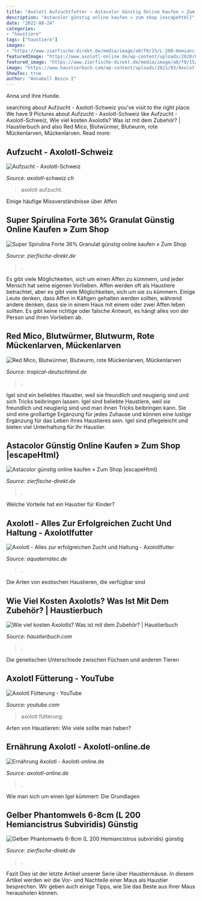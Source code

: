 ```yaml
---
title: "Axolotl Aufzuchtfutter ~ Astacolor Günstig Online Kaufen » Zum Shop |escapehtml}"
description: "Astacolor günstig online kaufen » zum shop |escapehtml}"
date: "2022-08-24"
categories:
- "haustiere"
tags: ["haustiere"]
images:
- "https://www.zierfische-direkt.de/media/image/a0/f0/15/L-200-Hemiancistrus-subviridis.jpg"
featuredImage: "https://www.axolotl-online.de/wp-content/uploads/2020/07/a_web_Wildtyp_getigert-604x171.jpg"
featured_image: "https://www.zierfische-direkt.de/media/image/a0/f0/15/L-200-Hemiancistrus-subviridis.jpg"
image: "https://www.haustierbuch.com/wp-content/uploads/2021/03/Axolotl-Futterung-750x431.jpg"
ShowToc: true
author: "Annabell Bosco I"
---
```



Anna und ihre Hunde.

	

		
searching about Aufzucht - Axolotl-Schweiz you've visit to the right place. We have 9 Pictures about Aufzucht - Axolotl-Schweiz like Aufzucht - Axolotl-Schweiz, Wie viel kosten Axolotls? Was ist mit dem Zubehör? | Haustierbuch and also Red Mico, Blutwürmer, Blutwurm, rote Mückenlarven, Mückenlarven. Read more:
		
    
## Aufzucht - Axolotl-Schweiz

<img loading=lazy src="https://image.jimcdn.com/app/cms/image/transf/dimension=1920x10000:format=jpg/path/s53d553ff04268e89/image/id6f66e93e517d5eb/version/1489331090/image.jpg" onerror="this.onerror=null;this.src='https://tse3.mm.bing.net/th?id=OIP.Tp5mod1J9DXU_fz3AKmJrgHaFj&amp;pid=15.1';" alt="Aufzucht - Axolotl-Schweiz">

_Source: axolotl-schweiz.ch_

>axolotl aufzucht. 

	

Einige häufige Missverständnisse über Affen

    
## Super Spirulina Forte 36% Granulat Günstig Online Kaufen » Zum Shop

<img loading=lazy src="https://www.zierfische-direkt.de/media/image/f5/2d/4f/super-spirulina-forte-granulat_450g_600x600@2x.jpg" onerror="this.onerror=null;this.src='https://tse3.mm.bing.net/th?id=OIP.4IdqLDF8b6O115r766NSZgHaOR&amp;pid=15.1';" alt="Super Spirulina Forte 36% Granulat günstig online kaufen » Zum Shop">

_Source: zierfische-direkt.de_

>. 

	

Es gibt viele Möglichkeiten, sich um einen Affen zu kümmern, und jeder Mensch hat seine eigenen Vorlieben.
Affen werden oft als Haustiere betrachtet, aber es gibt viele Möglichkeiten, sich um sie zu kümmern. Einige Leute denken, dass Affen in Käfigen gehalten werden sollten, während andere denken, dass sie in einem Haus mit einem oder zwei Affen leben sollten. Es gibt keine richtige oder falsche Antwort, es hängt alles von der Person und ihren Vorlieben ab.

    
## Red Mico, Blutwürmer, Blutwurm, Rote Mückenlarven, Mückenlarven

<img loading=lazy src="http://tropical-deutschland.de/media/image/6a/20/81/red-mico-100-ml.jpg" onerror="this.onerror=null;this.src='https://tse3.mm.bing.net/th?id=OIP.TzQU4mMira8zsH9ZoyoCewHaOQ&amp;pid=15.1';" alt="Red Mico, Blutwürmer, Blutwurm, rote Mückenlarven, Mückenlarven">

_Source: tropical-deutschland.de_

>. 

	

Igel sind ein beliebtes Haustier, weil sie freundlich und neugierig sind und sich Tricks beibringen lassen.
Igel sind beliebte Haustiere, weil sie freundlich und neugierig sind und man ihnen Tricks beibringen kann. Sie sind eine großartige Ergänzung für jedes Zuhause und können eine lustige Ergänzung für das Leben Ihres Haustieres sein. Igel sind pflegeleicht und bieten viel Unterhaltung für Ihr Haustier.

    
## Astacolor Günstig Online Kaufen » Zum Shop |escapeHtml}

<img loading=lazy src="https://www.zierfische-direkt.de/media/image/8e/59/5e/astacolor_5-L_Y_600x600@2x.jpg" onerror="this.onerror=null;this.src='https://tse2.mm.bing.net/th?id=OIP.3-m15GqdD0otqyZxR2ZzIgHaGs&amp;pid=15.1';" alt="Astacolor günstig online kaufen » Zum Shop |escapeHtml}">

_Source: zierfische-direkt.de_

>. 

	

Welche Vorteile hat ein Haustier für Kinder?

    
## Axolotl - Alles Zur Erfolgreichen Zucht Und Haltung - Axolotlfutter

<img loading=lazy src="https://www.aquaterratec.de/images/categories/698_0.jpg" onerror="this.onerror=null;this.src='https://tse1.mm.bing.net/th?id=OIP.1BwlQduKhxf56IkLdTWn9wAAAA&amp;pid=15.1';" alt="Axolotl - Alles zur erfolgreichen Zucht und Haltung - Axolotlfutter">

_Source: aquaterratec.de_

>. 

	

Die Arten von exotischen Haustieren, die verfügbar sind

    
## Wie Viel Kosten Axolotls? Was Ist Mit Dem Zubehör? | Haustierbuch

<img loading=lazy src="https://www.haustierbuch.com/wp-content/uploads/2021/03/Axolotl-Futterung-750x431.jpg" onerror="this.onerror=null;this.src='https://tse3.mm.bing.net/th?id=OIP.HqX2fuuS54bpiI0RlJ5rSgHaEQ&amp;pid=15.1';" alt="Wie viel kosten Axolotls? Was ist mit dem Zubehör? | Haustierbuch">

_Source: haustierbuch.com_

>. 

	

Die genetischen Unterschiede zwischen Füchsen und anderen Tieren

    
## Axolotl Fütterung - YouTube

<img loading=lazy src="https://i.ytimg.com/vi/2-xpoUVaKyY/maxresdefault.jpg" onerror="this.onerror=null;this.src='https://tse2.mm.bing.net/th?id=OIP.M_2C0rGujZufoyS_yu-5kQHaEK&amp;pid=15.1';" alt="Axolotl Fütterung - YouTube">

_Source: youtube.com_

>axolotl fütterung. 

	

Arten von Haustieren: Wie viele sollte man haben?

    
## Ernährung Axolotl - Axolotl-online.de

<img loading=lazy src="https://www.axolotl-online.de/wp-content/uploads/2020/07/a_web_Wildtyp_getigert-604x171.jpg" onerror="this.onerror=null;this.src='https://tse1.mm.bing.net/th?id=OIP.7rgFUwhdw8ILTJhiptpVpwHaCG&amp;pid=15.1';" alt="Ernährung Axolotl - Axolotl-online.de">

_Source: axolotl-online.de_

>. 

	

Wie man sich um einen Igel kümmert: Die Grundlagen

    
## Gelber Phantomwels 6-8cm (L 200 Hemiancistrus Subviridis) Günstig

<img loading=lazy src="https://www.zierfische-direkt.de/media/image/a0/f0/15/L-200-Hemiancistrus-subviridis.jpg" onerror="this.onerror=null;this.src='https://tse1.mm.bing.net/th?id=OIP.jrOCgkBfYn86gpuiE2YrdAHaE8&amp;pid=15.1';" alt="Gelber Phantomwels 6-8cm (L 200 Hemiancistrus subviridis) günstig">

_Source: zierfische-direkt.de_

>. 

	

Fazit
Dies ist der letzte Artikel unserer Serie über Haustiermäuse. In diesem Artikel werden wir die Vor- und Nachteile einer Maus als Haustier besprechen. Wir geben auch einige Tipps, wie Sie das Beste aus Ihrer Maus herausholen können.

